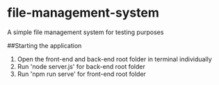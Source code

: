 # file-management-system
A simple file management system for testing purposes

##Starting the application

1. Open the front-end and back-end root folder in terminal individually
2. Run 'node server.js' for back-end root folder
3. Run 'npm run serve' for front-end root folder
